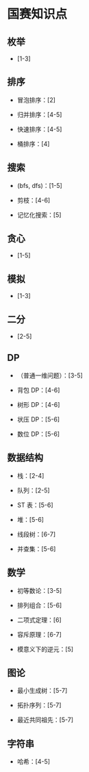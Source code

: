 # 国赛知识点

## 枚举

- [1-3]

## 排序

- 冒泡排序：[2]

- 归并排序：[4-5]

- 快速排序：[4-5]

- 桶排序：[4]

## 搜索

- (bfs, dfs)：[1-5]

- 剪枝：[4-6]

- 记忆化搜索：[5]

## 贪心

- [1-5]

## 模拟

- [1-3]

## 二分

- [2-5]

## DP

- （普通一维问题）：[3-5]

- 背包 DP：[4-6]

- 树形 DP：[4-6]

- 状压 DP：[5-6]

- 数位 DP：[5-6]

## 数据结构

- 栈：[2-4]

- 队列：[2-5]

- ST 表：[5-6]

- 堆：[5-6]

- 线段树：[6-7]

- 并查集：[5-6]

## 数学

- 初等数论：[3-5]

- 排列组合：[5-6]

- 二项式定理：[6]

- 容斥原理：[6-7]

- 模意义下的逆元：[5]

## 图论

- 最小生成树：[5-7]

- 拓扑序列：[5-7]

- 最近共同祖先：[5-7]

## 字符串

- 哈希：[4-5]